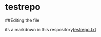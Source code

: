 # testrepo

##Editing the file

its a markdown in this respository[testrepo.txt](https://github.com/user-attachments/files/18820179/testrepo.txt)
